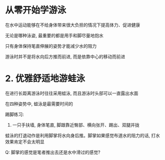 # 从零开始学游泳

在水中运动能够在不给身体带来很大负担的情况下提高体力、促进健康

无论是哪种泳姿, 最重要的都是用手和脚尽量地抱水

只有身体保持笔直伸展的姿势才能减少水的阻力

游泳时并不是将水向后方推而前进, 而是依靠中心的移动而前进

# 2. 优雅舒适地游蛙泳

在进行长距离游泳时往往采用蛙泳, 而且游泳时头部可以一直露出水面

在四种姿势中, 蛙泳是最需要时间的

踢脚练习:

1. 一只手扶墙, 身体笔直, 脚跟靠近臀部、横向张开、踢出、双腿并拢

蛙泳的打退动作是利用脚掌将水向身后推。脚掌如果感觉布道水的阻力的话, 打水效果肯定不会太明显

Q: 脚掌的感觉是笔者推出去还是水中滑过的感觉?